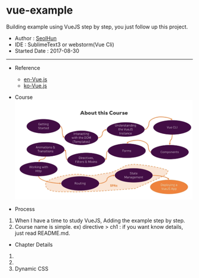 # vue-example
Building example using VueJS step by step, you just follow up this project.

- Author : [SeolHun](https://github.com/Seolhun)
- IDE : SublimeText3 or webstorm(Vue Cli)
- Started Date : 2017-08-30
---
- Reference
	- [en-Vue.js](https://vuejs.org/)
	- [ko-Vue.js](https://kr.vuejs.org/v2/guide/installation.html)

- Course
![VueJS Course](course.png)

- Process
1. When I have a time to study VueJS, Adding the example step by step.
2. Course name is simple. ex) directive > ch1 : if you want know details, just read README.md.


- Chapter Details
1. 
2. 
3. Dynamic CSS